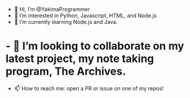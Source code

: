 - 👋 Hi, I’m @YakimaProgrammer
- 👀 I’m interested in Python, Javascript, HTML, and Node.js
- 🌱 I’m currently learning Node.js and Java.
# - 💞️ I’m looking to collaborate on my latest project, my note taking program, The Archives.
- 📫 How to reach me: open a PR or issue on one of my repos!
